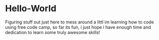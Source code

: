 # Hello-World
Figuring stuff out
just here to mess around a littl
im learning how to code using free code camp, so far its fun, i just hope i have enough time and dedication to learn some truly awesome skills!
